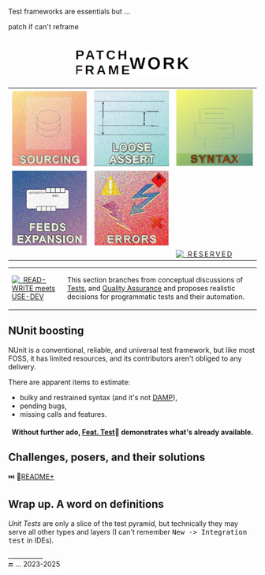 Test frameworks are essentials but ...

patch if can't reframe

<h1 align="center"><picture><img alt="&nbsp; PATCH/FRAME WORK" src="../_rsc/img/labels/PatchFrameWork_h50px.png" /></picture></h1>

<table align="center"><tr align="center" valign="bottom">
<!--                                                                                                     S O U R C I N G    --!>
<td>
  <a href=""><img alt="&nbsp; SOURCING" src="../_rsc/img/_nav/tiles/test/sourcing_art.jpg" /></a><br />
</td>
<!--                                                                                                 L O O S E   A S S E R T    --!>
<td>
  <a href="README+/tests-loose_assert.md"><img alt="&nbsp; LOOSE ASERT" src="../_rsc/img/_nav/tiles/test/assert_art.jpg" /></a>
</td>
<!--                                                                                                     S Y N T A X    --!>
<td>
  <a href="README+/tests-better_syntax.md"><img alt="&nbsp; SYNTAX" src="../_rsc/img/_nav/tiles/test/syntax_art.jpg" /></a>
</td>
</tr><tr></tr><tr align="center">
<!--                                                                                                     F E E D   C U T S    --!>
<td>
  <a href="README+/prog_tests-cut_feeds.md"><img alt="&nbsp; FEEDS" src="../_rsc/img/_nav/tiles/test/feeds-ext_art.jpg" /></a>
</td>
<!--                                                                                                     E R R O R S    --!>
<td>
    <a href="README+/tests-loose_assert.md"><img alt="&nbsp; ERRORS" src="../_rsc/img/_nav/tiles/test/errors_art.jpg" /></a>
</td>
<td></td></tr>
<tr><td></td><td></td>
<td>
  <a href="README+/tests-reserved.md"><img alt="&nbsp; R&thinsp;E&thinsp;S&thinsp;E&thinsp;R&thinsp;V&thinsp;E&thinsp;D" src="../_rsc/img/_nav/tiles/test/reserved.jpg" /></a>
</td>
</tr>
</table>

<table align="center"><tr></tr><tr><td>
  <a href="https://github.com/Kyriosity/read-write/blob/main/README+/software/tests/asQA/"><img alt="&nbsp; READ-WRITE meets USE-DEV" width="200px" src="https://github.com/Kyriosity/read-write/blob/main/README%2B/_rsc/_img/_nav/read-write_use-dev.png" /></a>
</td><td>

This section branches from conceptual discussions of [Tests](https://github.com/Kyriosity/read-write/tree/main/README+/software/tests), and [Quality Assurance](https://github.com/Kyriosity/read-write/tree/main/README+/software/QA) and proposes realistic decisions for programmatic tests and their automation.
  
</td></tr></table>

## NUnit boosting

NUnit is a conventional, reliable, and universal test framework, but like most FOSS, it has limited resources, and its contributors aren't obliged to any delivery.

There are apparent items to estimate:

+ bulky and restrained syntax (and it's not [DAMP](https://github.com/Kyriosity/read-write/blob/main/README+/software/tests/asQA/README+/tests-damp_vs_dry.md)),
+ pending bugs,
+ missing calls and features.

<h4 align="center">Without further ado, <a href="../../src/TuttiFrutti/FeatTest/">Feat. Test</a>🧪 demonstrates what's already available.</h4>

## Challenges, posers, and their solutions

⏭️ 📂[README+](README+)

## Wrap up. A word on definitions

_Unit Tests_ are only a slice of the test pyramid, but technically they may serve all other types and layers (I can't remember <kbd>New -> Integration test</kbd> in IDEs).

\___________\
🔚 ... 2023-2025
